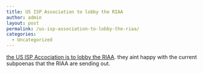 ```yaml
---
title: US ISP Association to lobby the RIAA
author: admin
layout: post
permalink: /us-isp-association-to-lobby-the-riaa/
categories:
  - Uncategorized
---
```

[the US ISP Accociation is to lobby the RIAA][1]. they aint happy with the current subpoenas that the RIAA are sending out.

 [1]: http://www.theinquirer.net/?article=10967